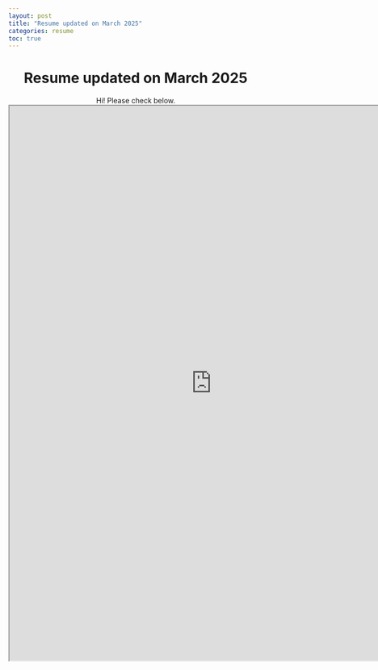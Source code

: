 ```yaml
---
layout: post
title: "Resume updated on March 2025"
categories: resume
toc: true
---
```


# <center> Resume updated on March 2025 </center>

<center>Hi! Please check below.</center>

<center>
  <iframe src="https://drive.google.com/viewerng/viewer?embedded=true&url=https://drive.google.com/uc?id=1wg7jbdczntCRkVGPICti1wUrTyQnBwru" 
          width="800px" 
          height="1100px">
  </iframe>
</center>
